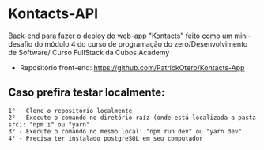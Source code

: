 # Kontacts-API
Back-end para fazer o deploy do web-app "Kontacts" feito como um mini-desafio do módulo 4 do curso de programação do zero/Desenvolvimento de Software/ Curso FullStack da Cubos Academy

- Repositório front-end: https://github.com/PatrickOtero/Kontacts-App

 ## Caso prefira testar localmente:
    1° - Clone o repositório localmente
    2° - Execute o comando no diretório raíz (onde está localizada a pasta src): "npm i" ou "yarn"
    3° - Execute o comando no mesmo local: "npm run dev" ou "yarn dev"
    4° - Precisa ter instalado postgreSQL em seu computador
